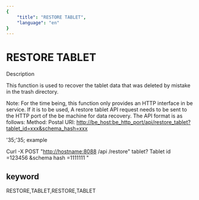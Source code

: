 ```yaml
---
{
    "title": "RESTORE TABLET",
    "language": "en"
}
---
```


<!-- 
Licensed to the Apache Software Foundation (ASF) under one
or more contributor license agreements.  See the NOTICE file
distributed with this work for additional information
regarding copyright ownership.  The ASF licenses this file
to you under the Apache License, Version 2.0 (the
"License"); you may not use this file except in compliance
with the License.  You may obtain a copy of the License at

  http://www.apache.org/licenses/LICENSE-2.0

Unless required by applicable law or agreed to in writing,
software distributed under the License is distributed on an
"AS IS" BASIS, WITHOUT WARRANTIES OR CONDITIONS OF ANY
KIND, either express or implied.  See the License for the
specific language governing permissions and limitations
under the License.
-->

# RESTORE TABLET

Description

This function is used to recover the tablet data that was deleted by mistake in the trash directory.

Note: For the time being, this function only provides an HTTP interface in be service. If it is to be used,
A restore tablet API request needs to be sent to the HTTP port of the be machine for data recovery. The API format is as follows:
Method: Postal
URI: <http://be_host:be_http_port/api/restore_tablet?tablet_id=xxx&schema_hash=xxx>

'35;'35; example

Curl -X POST "<http://hostname:8088> /api /restore" tablet? Tablet id =123456 &schema hash =1111111 "

## keyword

RESTORE,TABLET,RESTORE,TABLET
